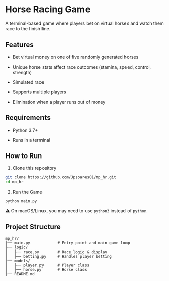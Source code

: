 # Horse Racing Game
A terminal-based game where players bet on virtual horses and watch them race to the finish line.

## Features
- Bet virtual money on one of five randomly generated horses

- Unique horse stats affect race outcomes (stamina, speed, control, strength)

- Simulated race

- Supports multiple players

- Elimination when a player runs out of money

## Requirements
- Python 3.7+

- Runs in a terminal

## How to Run
1. Clone this repository

```bash
git clone https://github.com/Jpsoares01/mp_hr.git
cd mp_hr
```

2. Run the Game

```bash
python main.py
```
⚠️ On macOS/Linux, you may need to use `python3` instead of `python`.

## Project Structure

```text
mp_hr/
├── main.py            # Entry point and main game loop
├── logic/
│   ├── race.py        # Race logic & display
│   ├── betting.py     # Handles player betting
├── models/
│   ├── player.py      # Player class
│   ├── horse.py       # Horse class
├── README.md
```

